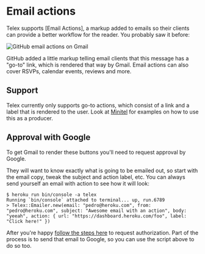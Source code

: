 # Email actions

Telex supports [Email Actions], a markup added to emails so their clients can provide a better workflow for the reader. You probably saw it before:

![GitHub email actions on Gmail](https://cloud.githubusercontent.com/assets/1144197/4328710/1e480c4c-3f8a-11e4-89df-3735784ca5d5.png)

GitHub added a little markup telling email clients that this message has a "go-to" link, which is rendered that way by Gmail. Email actions can also cover RSVPs, calendar events, reviews and more.


## Support

Telex currently only supports go-to actions, which consist of a link and a label that is rendered to the user. Look at [Minitel](https://github.com/heroku/minitel) for examples on how to use this as a producer.


## Approval with Google

To get Gmail to render these buttons you'll need to request approval by Google.

They will want to know exactly what is going to be emailed out, so start with the email copy, tweak the subject and action label, etc. You can always send yourself an email with action to see how it will look:


```
$ heroku run bin/console -a telex
Running `bin/console` attached to terminal... up, run.6789
> Telex::Emailer.new(email: "pedro@heroku.com", from: "pedro@heroku.com", subject: "Awesome email with an action", body: "yeeah", action: { url: "https://dashboard.heroku.com/foo", label: "Click here!" })
```

After you're happy [follow the steps here](https://developers.google.com/gmail/markup/registering-with-google) to request authorization. Part of the process is to send that email to Google, so you can use the script above to do so too.
